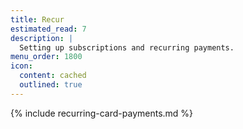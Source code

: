 ```yaml
---
title: Recur
estimated_read: 7
description: |
  Setting up subscriptions and recurring payments.
menu_order: 1800
icon:
  content: cached
  outlined: true
---
```


{% include recurring-card-payments.md %}
